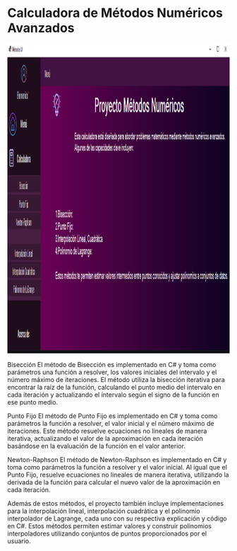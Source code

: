 
<div class="container">
    <h1>Calculadora de Métodos Numéricos Avanzados</h1>

<a href="(https://dotnet.microsoft.com/es-es/learn/dotnet/what-is-dotnet)" target="_blank" rel="noreferrer">
    <img src="Resources/previewhome.png" alt="Preview" width="1200" height="700"/>
  </a>
    



Bisección
El método de Bisección es implementado en C# y toma como parámetros una función a resolver, los valores iniciales del intervalo y el número máximo de iteraciones. El método utiliza la bisección iterativa para encontrar la raíz de la función, calculando el punto medio del intervalo en cada iteración y actualizando el intervalo según el signo de la función en ese punto medio.

Punto Fijo
El método de Punto Fijo es implementado en C# y toma como parámetros la función a resolver, el valor inicial y el número máximo de iteraciones. Este método resuelve ecuaciones no lineales de manera iterativa, actualizando el valor de la aproximación en cada iteración basándose en la evaluación de la función en el valor anterior.

Newton-Raphson
El método de Newton-Raphson es implementado en C# y toma como parámetros la función a resolver y el valor inicial. Al igual que el Punto Fijo, resuelve ecuaciones no lineales de manera iterativa, utilizando la derivada de la función para calcular el nuevo valor de la aproximación en cada iteración.

Además de estos métodos, el proyecto también incluye implementaciones para la interpolación lineal, interpolación cuadrática y el polinomio interpolador de Lagrange, cada uno con su respectiva explicación y código en C#. Estos métodos permiten estimar valores y construir polinomios interpoladores utilizando conjuntos de puntos proporcionados por el usuario.

</div>

</body>
</html>
